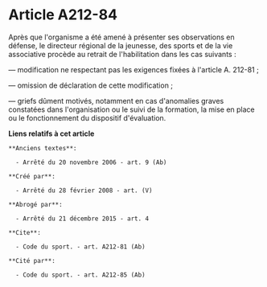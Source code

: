 # Article A212-84

Après que l'organisme a été amené à présenter ses observations en défense, le directeur régional de la jeunesse, des sports
et de la vie associative procède au retrait de l'habilitation dans les cas suivants : 

― modification ne respectant pas les exigences fixées à l'article A. 212-81 ; 

― omission de déclaration de cette modification ; 

― griefs dûment motivés, notamment en cas d'anomalies graves constatées dans l'organisation ou le suivi de la formation, la
mise en place ou le fonctionnement du dispositif d'évaluation.

**Liens relatifs à cet article**

	**Anciens textes**:

	  - Arrêté du 20 novembre 2006 - art. 9 (Ab)

	**Créé par**:

	  - Arrêté du 28 février 2008 - art. (V)

	**Abrogé par**:

	  - Arrêté du 21 décembre 2015 - art. 4

	**Cite**:

	  - Code du sport. - art. A212-81 (Ab)

	**Cité par**:

	  - Code du sport. - art. A212-85 (Ab)
